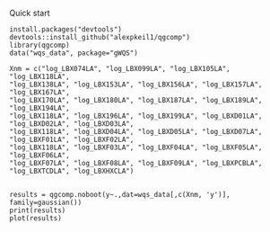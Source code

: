 Quick start

    install.packages("devtools")
    devtools::install_github("alexpkeil1/qgcomp")
    library(qgcomp)
    data("wqs_data", package="gWQS")

    Xnm = c("log_LBX074LA", "log_LBX099LA", "log_LBX105LA", "log_LBX118LA",
    "log_LBX138LA", "log_LBX153LA", "log_LBX156LA", "log_LBX157LA", "log_LBX167LA",
    "log_LBX170LA", "log_LBX180LA", "log_LBX187LA", "log_LBX189LA", "log_LBX194LA",
    "log_LBX118LA", "log_LBX196LA", "log_LBX199LA", "log_LBXD01LA", "log_LBXD02LA", "log_LBXD03LA",
    "log_LBX118LA", "log_LBXD04LA", "log_LBXD05LA", "log_LBXD07LA", "log_LBXF01LA", "log_LBXF02LA",
    "log_LBX118LA", "log_LBXF03LA", "log_LBXF04LA", "log_LBXF05LA", "log_LBXF06LA",          
    "log_LBXF07LA", "log_LBXF08LA", "log_LBXF09LA", "log_LBXPCBLA", "log_LBXTCDLA", "log_LBXHXCLA")


    results = qgcomp.noboot(y~.,dat=wqs_data[,c(Xnm, 'y')], family=gaussian())
    print(results)
    plot(results)
    

